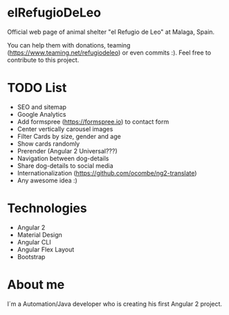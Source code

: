 elRefugioDeLeo
===============
Official web page of animal shelter "el Refugio de Leo" at Malaga, Spain.

You can help them with donations, teaming (https://www.teaming.net/refugiodeleo) or even commits :). Feel free to contribute to this project.

TODO List
===============
- SEO and sitemap
- Google Analytics
- Add formspree (https://formspree.io) to contact form
- Center vertically carousel images
- Filter Cards by size, gender and age
- Show cards randomly
- Prerender (Angular 2 Universal???)
- Navigation between dog-details
- Share dog-details to social media
- Internationalization (https://github.com/ocombe/ng2-translate)
- Any awesome idea :)

Technologies
===============
- Angular 2
- Material Design
- Angular CLI
- Angular Flex Layout
- Bootstrap

About me
===============
I´m a Automation/Java developer who is creating his first Angular 2 project.